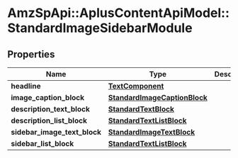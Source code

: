 # AmzSpApi::AplusContentApiModel::StandardImageSidebarModule

## Properties
Name | Type | Description | Notes
------------ | ------------- | ------------- | -------------
**headline** | [**TextComponent**](TextComponent.md) |  | [optional] 
**image_caption_block** | [**StandardImageCaptionBlock**](StandardImageCaptionBlock.md) |  | [optional] 
**description_text_block** | [**StandardTextBlock**](StandardTextBlock.md) |  | [optional] 
**description_list_block** | [**StandardTextListBlock**](StandardTextListBlock.md) |  | [optional] 
**sidebar_image_text_block** | [**StandardImageTextBlock**](StandardImageTextBlock.md) |  | [optional] 
**sidebar_list_block** | [**StandardTextListBlock**](StandardTextListBlock.md) |  | [optional] 



